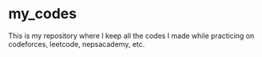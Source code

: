 # my_codes
This is my repository where I keep all the codes I made while practicing on codeforces, leetcode, nepsacademy, etc.
